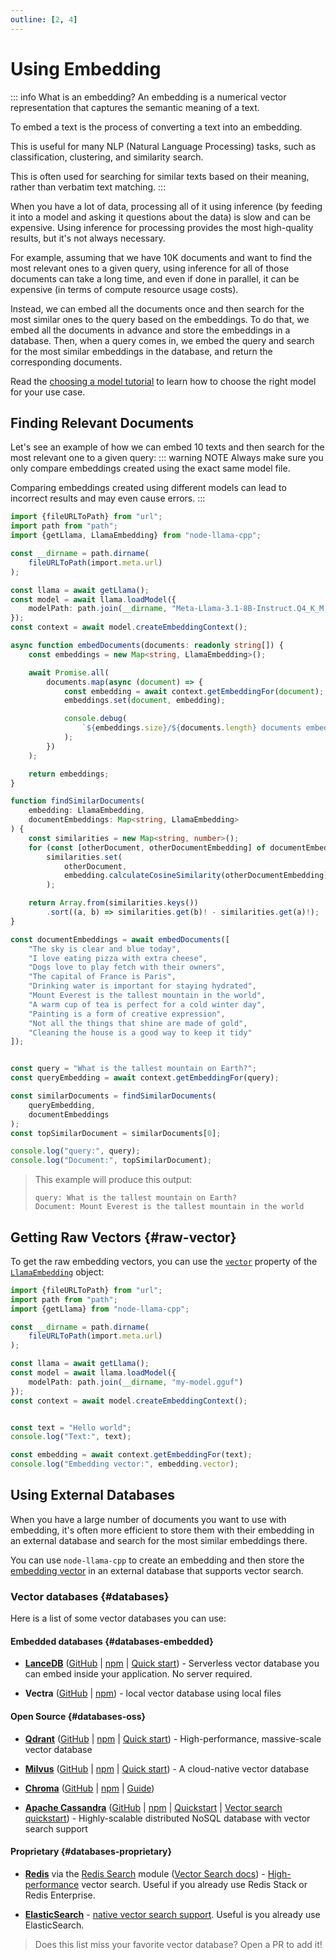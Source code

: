 ```yaml
---
outline: [2, 4]
---
```

# Using Embedding
::: info What is an embedding?
An embedding is a numerical vector representation that captures the semantic meaning of a text.

To embed a text is the process of converting a text into an embedding.

This is useful for many NLP (Natural Language Processing) tasks, such as classification, clustering, and similarity search.

This is often used for searching for similar texts based on their meaning, rather than verbatim text matching.
:::

When you have a lot of data, processing all of it using inference (by feeding it into a model and asking it questions about the data)
is slow and can be expensive.
Using inference for processing provides the most high-quality results, but it's not always necessary.

For example, assuming that we have 10K documents and want to find the most relevant ones to a given query,
using inference for all of those documents can take a long time, and even if done in parallel, it can be expensive (in terms of compute resource usage costs).

Instead, we can embed all the documents once and then search for the most similar ones to the query based on the embeddings.
To do that, we embed all the documents in advance and store the embeddings in a database.
Then, when a query comes in, we embed the query and search for the most similar embeddings in the database, and return the corresponding documents.

Read the [choosing a model tutorial](./choosing-a-model.md) to learn how to choose the right model for your use case.

## Finding Relevant Documents
Let's see an example of how we can embed 10 texts and then search for the most relevant one to a given query:
::: warning NOTE
Always make sure you only compare embeddings created using the exact same model file.

Comparing embeddings created using different models can lead to incorrect results and may even cause errors.
:::
```typescript
import {fileURLToPath} from "url";
import path from "path";
import {getLlama, LlamaEmbedding} from "node-llama-cpp";

const __dirname = path.dirname(
    fileURLToPath(import.meta.url)
);

const llama = await getLlama();
const model = await llama.loadModel({
    modelPath: path.join(__dirname, "Meta-Llama-3.1-8B-Instruct.Q4_K_M.gguf")
});
const context = await model.createEmbeddingContext();

async function embedDocuments(documents: readonly string[]) {
    const embeddings = new Map<string, LlamaEmbedding>();

    await Promise.all(
        documents.map(async (document) => {
            const embedding = await context.getEmbeddingFor(document);
            embeddings.set(document, embedding);

            console.debug(
                `${embeddings.size}/${documents.length} documents embedded`
            );
        })
    );

    return embeddings;
}

function findSimilarDocuments(
    embedding: LlamaEmbedding,
    documentEmbeddings: Map<string, LlamaEmbedding>
) {
    const similarities = new Map<string, number>();
    for (const [otherDocument, otherDocumentEmbedding] of documentEmbeddings)
        similarities.set(
            otherDocument,
            embedding.calculateCosineSimilarity(otherDocumentEmbedding)
        );

    return Array.from(similarities.keys())
        .sort((a, b) => similarities.get(b)! - similarities.get(a)!);
}

const documentEmbeddings = await embedDocuments([
    "The sky is clear and blue today",
    "I love eating pizza with extra cheese",
    "Dogs love to play fetch with their owners",
    "The capital of France is Paris",
    "Drinking water is important for staying hydrated",
    "Mount Everest is the tallest mountain in the world",
    "A warm cup of tea is perfect for a cold winter day",
    "Painting is a form of creative expression",
    "Not all the things that shine are made of gold",
    "Cleaning the house is a good way to keep it tidy"
]);


const query = "What is the tallest mountain on Earth?";
const queryEmbedding = await context.getEmbeddingFor(query);

const similarDocuments = findSimilarDocuments(
    queryEmbedding,
    documentEmbeddings
);
const topSimilarDocument = similarDocuments[0];

console.log("query:", query);
console.log("Document:", topSimilarDocument);
```
> This example will produce this output:
> ```
> query: What is the tallest mountain on Earth?
> Document: Mount Everest is the tallest mountain in the world
> ```

## Getting Raw Vectors {#raw-vector}
To get the raw embedding vectors, you can use the [`vector`](../api/classes/LlamaEmbedding.md#vector) property of the [`LlamaEmbedding`](../api/classes/LlamaEmbedding.md) object:
```typescript
import {fileURLToPath} from "url";
import path from "path";
import {getLlama} from "node-llama-cpp";

const __dirname = path.dirname(
    fileURLToPath(import.meta.url)
);

const llama = await getLlama();
const model = await llama.loadModel({
    modelPath: path.join(__dirname, "my-model.gguf")
});
const context = await model.createEmbeddingContext();


const text = "Hello world";
console.log("Text:", text);

const embedding = await context.getEmbeddingFor(text);
console.log("Embedding vector:", embedding.vector);
```

## Using External Databases
When you have a large number of documents you want to use with embedding, it's often more efficient to store them with their embedding in an external database and search for the most similar embeddings there.

You can use `node-llama-cpp` to create an embedding and then store the [embedding vector](#raw-vector) in an external database that supports vector search.

### Vector databases {#databases}
Here is a list of some vector databases you can use:

<script setup lang="ts">
import DataBadge from "../../.vitepress/components/DataBadge/DataBadge.vue";
</script>

#### Embedded databases {#databases-embedded}
* **[LanceDB](https://lancedb.com/)** ([GitHub](https://github.com/lancedb/lancedb) | [npm](https://www.npmjs.com/package/@lancedb/lancedb) | [Quick start](https://lancedb.github.io/lancedb/basic/#__tabbed_1_2)) - Serverless vector database you can embed inside your application. No server required.
  <br/><DataBadge title="Written in" content="Rust"/><DataBadge title="License" content="Apache-2.0"/>

* **Vectra** ([GitHub](https://github.com/Stevenic/vectra) | [npm](https://www.npmjs.com/package/vectra)) - local vector database using local files
  <br/><DataBadge title="Written in" content="TypeScript"/><DataBadge title="License" content="MIT"/>

#### Open Source {#databases-oss}
* **[Qdrant](https://qdrant.tech)** ([GitHub](https://github.com/qdrant/qdrant) | [npm](https://www.npmjs.com/package/@qdrant/js-client-rest) | [Quick start](https://qdrant.tech/documentation/quickstart)) - High-performance, massive-scale vector database
  <br/><DataBadge title="Written in" content="Rust"/><DataBadge title="License" content="Apache-2.0"/>

* **[Milvus](https://milvus.io/)** ([GitHub](https://github.com/milvus-io/milvus) | [npm](https://www.npmjs.com/package/@zilliz/milvus2-sdk-node) | [Quick start](https://github.com/milvus-io/milvus-sdk-node?tab=readme-ov-file#basic-usages)) - A cloud-native vector database
  <br/><DataBadge title="Written in" content="Go, C++"/><DataBadge title="License" content="Apache-2.0"/>

* **[Chroma](https://www.trychroma.com)** ([GitHub](https://github.com/chroma-core/chroma) | [npm](https://www.npmjs.com/package/chromadb) | [Guide](https://docs.trychroma.com/guides))
  <br/><DataBadge title="Written in" content="Python, Rust"/><DataBadge title="License" content="Apache-2.0"/>

* **[Apache Cassandra](https://cassandra.apache.org)** ([GitHub](https://github.com/apache/cassandra) | [npm](https://www.npmjs.com/package/cassandra-driver) | [Quickstart](https://cassandra.apache.org/_/quickstart.html) | [Vector search quickstart](https://cassandra.apache.org/doc/latest/cassandra/getting-started/vector-search-quickstart.html)) - Highly-scalable distributed NoSQL database with vector search support
  <br/><DataBadge title="Written in" content="Java"/><DataBadge title="License" content="Apache-2.0"/>

#### Proprietary {#databases-proprietary}
* **[Redis](https://redis.io/)** via the [Redis Search](https://github.com/RediSearch/RediSearch) module ([Vector Search docs](https://redis.io/docs/latest/develop/interact/search-and-query/query/vector-search/)) - [High-performance](https://redis.io/blog/benchmarking-results-for-vector-databases/) vector search. Useful if you already use Redis Stack or Redis Enterprise.
  <br/><DataBadge title="Written in" content="C"/><DataBadge title="License" content="Custom"/><DataBadge title="Not open source" content="Source available" href="https://redis.io/legal/licenses/"/><DataBadge title="Self hosting price" content="Free" href="https://github.com/redis/redis/blob/7.4.0/LICENSE.txt"/>

* **[ElasticSearch](https://www.elastic.co/elasticsearch)** - [native vector search support](https://www.elastic.co/elasticsearch/vector-database). Useful is you already use ElasticSearch.
  <br/><DataBadge title="Written in" content="Java"/><DataBadge title="License" content="Custom"/><DataBadge title="Partially open source" content="Source available" href="https://www.elastic.co/pricing/faq/licensing"/><DataBadge title="Self hosting price" content="Free" href="https://www.elastic.co/subscriptions"/>

> Does this list miss your favorite vector database? Open a PR to add it!
